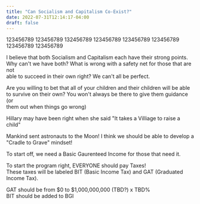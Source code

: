 ```yaml
---
title: "Can Socialism and Capitalism Co-Exist?"
date: 2022-07-31T12:14:17-04:00
draft: false
---
```

123456789 123456789 132456789 123456789 123456789 123456789  123456789 123456789  

I believe that both Socialism and Capitalism each have their strong points.  
Why can't we have both? What is wrong with a safety net for those that are not  
able to succeed in their own right? We can't all be perfect.  

Are you willing to bet that all of your children and their children will be able  
to survive on their own? You won't always be there to give  them guidance (or  
 them out when things go wrong)


Hillary may have been right when she said "It takes a Villiage to raise a child"  

Mankind sent astronauts to the Moon! I think we should be able to develop a "Cradle to Grave" mindset!  

To start off, we need a Basic Gaurenteed Income for those that need it.  

To start the program right, EVERYONE should pay Taxes!  
These taxes will be labeled BIT (Basic Income Tax) and GAT   (Graduated Income Tax).  

GAT should be from $0 to $1,000,000,000 (TBD?) x TBD%  
BIT should be added to BGI  